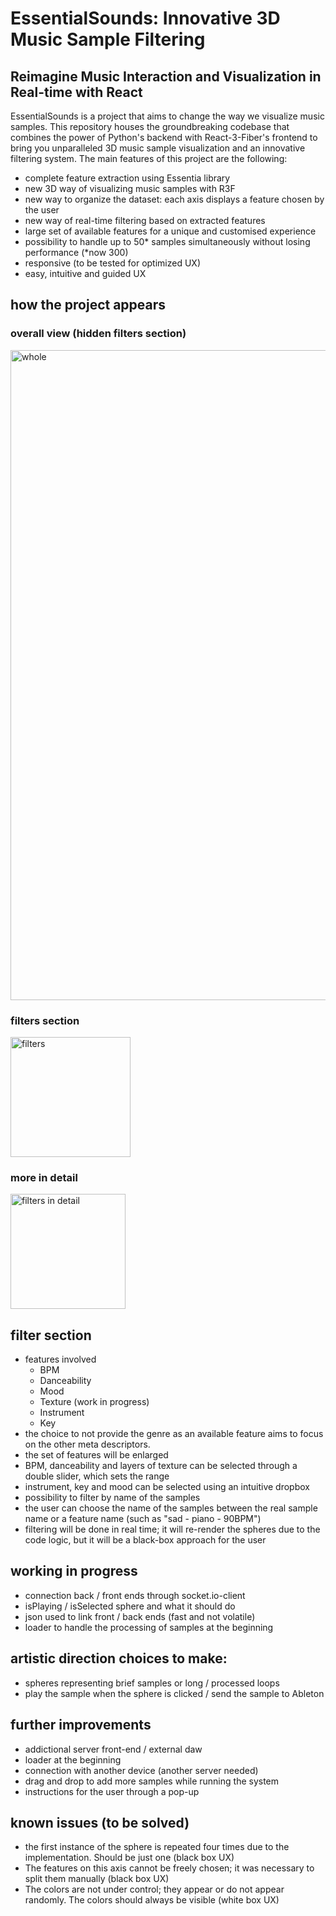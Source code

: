 # EssentialSounds: Innovative 3D Music Sample Filtering
## Reimagine Music Interaction and Visualization in Real-time with React

EssentialSounds is a project that aims to change the way we visualize music samples. This repository houses the groundbreaking codebase that combines 
the power of Python's backend with React-3-Fiber's frontend to bring you unparalleled 3D music sample visualization and an innovative filtering system.
The main features of this project are the following:

* complete feature extraction using Essentia library
* new 3D way of visualizing music samples with R3F
* new way to organize the dataset: each axis displays a feature chosen by the user
* new way of real-time filtering based on extracted features
* large set of available features for a unique and customised experience 
* possibility to handle up to 50* samples simultaneously without losing performance (*now 300)
* responsive (to be tested for optimized UX)
* easy, intuitive and guided UX

## how the project appears

### overall view (hidden filters section)
<img width="1040" alt="whole" src="https://github.com/albedimaria/frontend-thesis/assets/74492752/f0f5a97e-3caa-4662-a852-7d0c7a74fee2">

### filters section
<img width="192" alt="filters" src="https://github.com/albedimaria/frontend-thesis/assets/74492752/0af92c35-826d-4123-89f6-0150679722b0">

### more in detail
<img width="184" alt="filters in detail" src="https://github.com/albedimaria/frontend-thesis/assets/74492752/a3db896b-9201-4fc2-a72a-04f85664cbf1">

## filter section
* features involved
  - BPM
  - Danceability
  - Mood
  - Texture (work in progress)
  - Instrument
  - Key
* the choice to not provide the genre as an available feature aims to focus on the other meta descriptors.
* the set of features will be enlarged
* BPM, danceability and layers of texture can be selected through a double slider, which sets the range
* instrument, key and mood can be selected using an intuitive dropbox
* possibility to filter by name of the samples
* the user can choose the name of the samples between the real sample name or a feature name (such as "sad - piano - 90BPM")
* filtering will be done in real time; it will re-render the spheres due to the code logic, but it will be a black-box approach for the user

## working in progress 
* connection back / front ends through socket.io-client
* isPlaying / isSelected sphere and what it should do
* json used to link front / back ends (fast and not volatile)
* loader to handle the processing of samples at the beginning

## artistic direction choices to make:
* spheres representing brief samples or long / processed loops
* play the sample when the sphere is clicked / send the sample to Ableton


## further improvements 
* addictional server front-end / external daw
* loader at the beginning
* connection with another device (another server needed)
* drag and drop to add more samples while running the system
* instructions for the user through a pop-up

  
## known issues (to be solved)
* the first instance of the sphere is repeated four times due to the implementation. Should be just one (black box UX)
* The features on this axis cannot be freely chosen; it was necessary to split them manually (black box UX)
* The colors are not under control; they appear or do not appear randomly. The colors should always be visible (white box UX)
